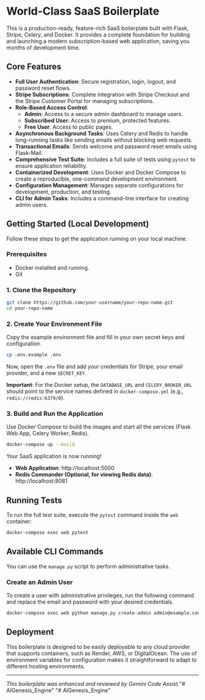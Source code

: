 # World-Class SaaS Boilerplate

This is a production-ready, feature-rich SaaS boilerplate built with Flask, Stripe, Celery, and Docker. It provides a complete foundation for building and launching a modern subscription-based web application, saving you months of development time.

## Core Features

*   **Full User Authentication**: Secure registration, login, logout, and password reset flows.
*   **Stripe Subscriptions**: Complete integration with Stripe Checkout and the Stripe Customer Portal for managing subscriptions.
*   **Role-Based Access Control**:
    *   **Admin**: Access to a secure admin dashboard to manage users.
    *   **Subscribed User**: Access to premium, protected features.
    *   **Free User**: Access to public pages.
*   **Asynchronous Background Tasks**: Uses Celery and Redis to handle long-running tasks like sending emails without blocking web requests.
*   **Transactional Emails**: Sends welcome and password reset emails using Flask-Mail.
*   **Comprehensive Test Suite**: Includes a full suite of tests using `pytest` to ensure application reliability.
*   **Containerized Development**: Uses Docker and Docker Compose to create a reproducible, one-command development environment.
*   **Configuration Management**: Manages separate configurations for development, production, and testing.
*   **CLI for Admin Tasks**: Includes a command-line interface for creating admin users.

## Getting Started (Local Development)

Follow these steps to get the application running on your local machine.

### Prerequisites

*   Docker installed and running.
*   Git

### 1. Clone the Repository

```bash
git clone https://github.com/your-username/your-repo-name.git
cd your-repo-name
```

### 2. Create Your Environment File

Copy the example environment file and fill in your own secret keys and configuration.

```bash
cp .env.example .env
```

Now, open the `.env` file and add your credentials for Stripe, your email provider, and a new `SECRET_KEY`.

**Important**: For the Docker setup, the `DATABASE_URL` and `CELERY_BROKER_URL` should point to the service names defined in `docker-compose.yml` (e.g., `redis://redis:6379/0`).

### 3. Build and Run the Application

Use Docker Compose to build the images and start all the services (Flask Web App, Celery Worker, Redis).

```bash
docker-compose up --build
```

Your SaaS application is now running!

*   **Web Application**: http://localhost:5000
*   **Redis Commander (Optional, for viewing Redis data)**: http://localhost:8081

## Running Tests

To run the full test suite, execute the `pytest` command inside the `web` container:

```bash
docker-compose exec web pytest
```

## Available CLI Commands

You can use the `manage.py` script to perform administrative tasks.

### Create an Admin User

To create a user with administrative privileges, run the following command and replace the email and password with your desired credentials.

```bash
docker-compose exec web python manage.py create-admin admin@example.com your-strong-password
```

## Deployment

This boilerplate is designed to be easily deployable to any cloud provider that supports containers, such as Render, AWS, or DigitalOcean. The use of environment variables for configuration makes it straightforward to adapt to different hosting environments.

---

*This boilerplate was enhanced and reviewed by Gemini Code Assist.*"# AIGenesis_Engine" 
"# AIGenesis_Engine" 
